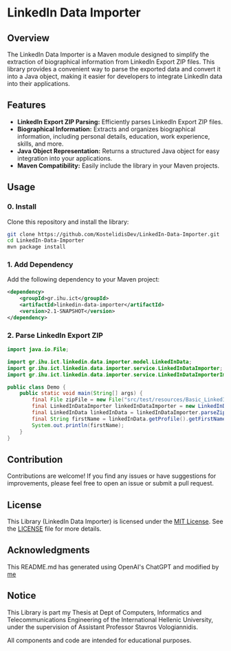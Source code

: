 # LinkedIn Data Importer

## Overview

The LinkedIn Data Importer is a Maven module designed to simplify the extraction of biographical information from LinkedIn Export ZIP files. This library provides a convenient way to parse the exported data and convert it into a Java object, making it easier for developers to integrate LinkedIn data into their applications.

## Features

- **LinkedIn Export ZIP Parsing:** Efficiently parses LinkedIn Export ZIP files.
- **Biographical Information:** Extracts and organizes biographical information, including personal details, education, work experience, skills, and more.
- **Java Object Representation:** Returns a structured Java object for easy integration into your applications.
- **Maven Compatibility:** Easily include the library in your Maven projects.

## Usage

### 0. Install

Clone this repository and install the library:

```bash
git clone https://github.com/KostelidisDev/LinkedIn-Data-Importer.git
cd LinkedIn-Data-Importer
mvn package install
```

### 1. Add Dependency

Add the following dependency to your Maven project:

```xml
<dependency>
    <groupId>gr.ihu.ict</groupId>
    <artifactId>linkedin-data-importer</artifactId>
    <version>2.1-SNAPSHOT</version>
</dependency>
```

### 2. Parse LinkedIn Export ZIP

```java
import java.io.File;

import gr.ihu.ict.linkedin.data.importer.model.LinkedInData;
import gr.ihu.ict.linkedin.data.importer.service.LinkedInDataImporter;
import gr.ihu.ict.linkedin.data.importer.service.LinkedInDataImporterImpl;

public class Demo {
    public static void main(String[] args) {
        final File zipFile = new File("src/test/resources/Basic_LinkedInDataExport_01-29-2022.zip");
        final LinkedInDataImporter linkedInDataImporter = new LinkedInDataImporterImpl();
        final LinkedInData linkedInData = linkedInDataImporter.parseZip(zipFile);
        final String firstName = linkedInData.getProfile().getFirstName();
        System.out.println(firstName);
    }
}
```

## Contribution

Contributions are welcome! If you find any issues or have suggestions for improvements, please feel free to open an issue or submit a pull request.

## License

This Library (LinkedIn Data Importer) is licensed under the [MIT License](LICENSE). See the [LICENSE](LICENSE) file for more details.

## Acknowledgments

This README.md has generated using OpenAI's ChatGPT and modified by [me](https://github.com/IordanisKostelidis)

## Notice

This Library is part my Thesis at Dept of Computers, Informatics and Telecommunications Engineering of the 
International Hellenic University, under the supervision of Assistant Professor Stavros Vologiannidis.

All components and code are intended for educational purposes.